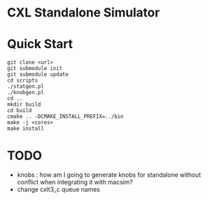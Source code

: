 
# CXL Standalone Simulator

# Quick Start
```
git clone <url>
git submodule init
git submodule update
cd scripts
./statgen.pl
./knobgen.pl
cd ..
mkdir build
cd build
cmake .. -DCMAKE_INSTALL_PREFIX=../bin
make -j <cores>
make install
```


# TODO
- knobs : how am I going to generate knobs for standalone without conflict when integrating it with macsim?
- change cxlt3\_c queue names
